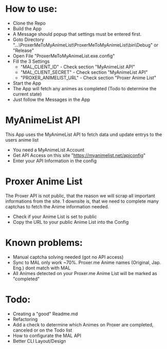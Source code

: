 # How to use:
- Clone the Repo
- Build the App
- A Message should popup that settings must be entered first.
- Goto Directory "...\ProxerMeToMyAnimeList\ProxerMeToMyAnimeList\bin\Debug" or "Release"
- Open File "ProxerMeToMyAnimeList.exe.config"
- Fill the 3 Settings
  - "MAL_CLIENT_ID" - Check section "MyAnimeList API"
  - "MAL_CLIENT_SECRET" - Check section "MyAnimeList API"
  - "PROXER_ANIMELIST_URL" - Check section "Proxer Anime List"
- Start the App
 - The App will fetch any animes as completed (Todo to determine the current state)
 - Just follow the Messages in the App


# MyAnimeList API
This App uses the MyAnimeList API to fetch data und update entrys to the users anime list
- You need a MyAnimeList Account
- Get API Access on this site "https://myanimelist.net/apiconfig"
- Enter your API Information in the config

# Proxer Anime List
The Proxer API is not public, that the reason we will scrap all important informations from the site.
1 downsite is, that we need to complete many captchas to fetch the Anime information needed.
- Check if your Anime List is set to public
- Copy the URL to your public Anime List into the Config

# Known problems:
- Manual captcha solving needed (got no API access)
- Sync to MAL only work ~70%. Proxer.me Anime names (Original, Jap. Eng.) dont match with MAL
- All Animes detected on your Proxer.me Anime List will be marked as "completed"

# Todo:
- Creating a "good" Readme.md
- Refactoring
- Add a check to determine which Animes on Proxer are completed, canceled or on the Todo list
- How to configurate the MAL API
- Better CLI Layout/Design
